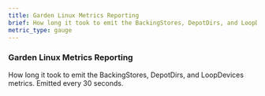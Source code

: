 ```yaml
---
title: Garden Linux Metrics Reporting
brief: How long it took to emit the BackingStores, DepotDirs, and LoopDevices metrics. Emitted every 30 seconds.
metric_type: gauge
---
```


### Garden Linux Metrics Reporting

How long it took to emit the BackingStores, DepotDirs, and LoopDevices metrics. Emitted every 30 seconds.